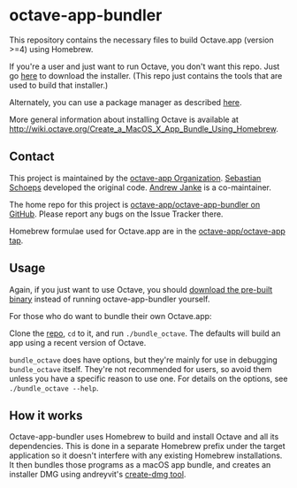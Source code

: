 octave-app-bundler
==================

This repository contains the necessary files to build Octave.app (version >=4) using Homebrew.

If you're a user and just want to run Octave, you don't want this repo. Just go [here](https://octave-app.github.io/Download.html) to download the installer. (This repo just contains the tools that are used to build that installer.)

Alternately, you can use a package manager as described [here](http://wiki.octave.org/Octave_for_MacOS_X).

More general information about installing Octave is available at http://wiki.octave.org/Create_a_MacOS_X_App_Bundle_Using_Homebrew.

## Contact

This project is maintained by the [octave-app Organization](https://github.com/octave-app).
[Sebastian Schoeps](https://github.com/schoeps) developed the original code. [Andrew Janke](https://github.com/apjanke) is a co-maintainer.

The home repo for this project is [octave-app/octave-app-bundler on GitHub](https://github.com/octave-app/octave-app-bundler). Please report any bugs on the Issue Tracker there.

Homebrew formulae used for Octave.app are in the [octave-app/octave-app tap](https://github.com/octave-app/homebrew-octave-app).

## Usage

Again, if you just want to use Octave, you should [download the pre-built binary](https://octave-app.github.io/Download.html) instead of running octave-app-bundler yourself.

For those who do want to bundle their own Octave.app:

Clone the [repo](https://github.com/octave-app/octave-app-bundler), `cd` to it, and run `./bundle_octave`. The defaults will build an app using a recent version of Octave.

`bundle_octave` does have options, but they're mainly for use in debugging `bundle_octave` itself. They're not recommended for users, so avoid them unless you have a specific reason to use one. For details on the options, see `./bundle_octave --help`.

## How it works

Octave-app-bundler uses Homebrew to build and install Octave and all its dependencies. This is done in a separate Homebrew prefix under the target application so it doesn't interfere with any existing Homebrew installations. It then bundles those programs as a macOS app bundle, and creates an installer DMG using andreyvit's [create-dmg tool](https://github.com/andreyvit/create-dmg).

